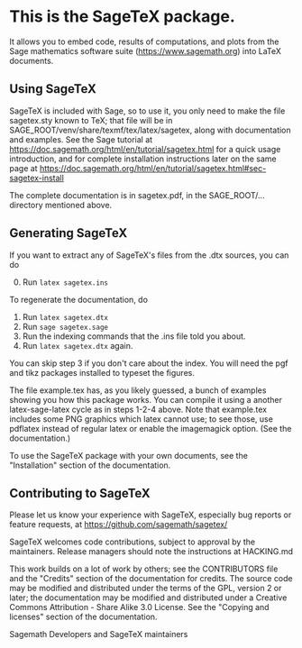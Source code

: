 # This is the SageTeX package. 

It allows you to embed code, results of
computations, and plots from the Sage mathematics software suite
(https://www.sagemath.org) into LaTeX documents.

## Using SageTeX

SageTeX is included with Sage, so to use it, you only need to make the
file sagetex.sty known to TeX; that file will be in
SAGE_ROOT/venv/share/texmf/tex/latex/sagetex, along with
documentation and examples. See the Sage tutorial at
https://doc.sagemath.org/html/en/tutorial/sagetex.html 
for a quick usage introduction, and for complete installation
instructions later on the same page at
https://doc.sagemath.org/html/en/tutorial/sagetex.html#sec-sagetex-install

The complete documentation is in sagetex.pdf, in
the SAGE_ROOT/... directory mentioned above.

## Generating SageTeX

If you want to extract any of SageTeX's files from the .dtx sources, you
can do

  0. Run `latex sagetex.ins`

To regenerate the documentation, do

  1. Run `latex sagetex.dtx`
  2. Run `sage sagetex.sage`
  3. Run the indexing commands that the .ins file told you about.
  4. Run `latex sagetex.dtx` again.

You can skip step 3 if you don't care about the index. You will need the
pgf and tikz packages installed to typeset the figures.

The file example.tex has, as you likely guessed, a bunch of examples
showing you how this package works. You can compile it using a another
latex-sage-latex cycle as in steps 1-2-4 above. Note that example.tex
includes some PNG graphics which latex cannot use; to see those, use
pdflatex instead of regular latex or enable the imagemagick option. (See
the documentation.)

To use the SageTeX package with your own documents, see the
"Installation" section of the documentation.

## Contributing to SageTeX

Please let us know your experience with SageTeX, especially bug
reports or feature requests, at 
https://github.com/sagemath/sagetex/

SageTeX welcomes code contributions, subject to approval by the
maintainers.  Release managers should note the instructions at HACKING.md

This work builds on a lot of work by others; see the CONTRIBUTORS file
and the "Credits" section of the documentation for credits. The source
code may be modified and distributed under the terms of the GPL, version
2 or later; the documentation may be modified and distributed under a
Creative Commons Attribution - Share Alike 3.0 License. See the "Copying
and licenses" section of the documentation.

Sagemath Developers and SageTeX maintainers
